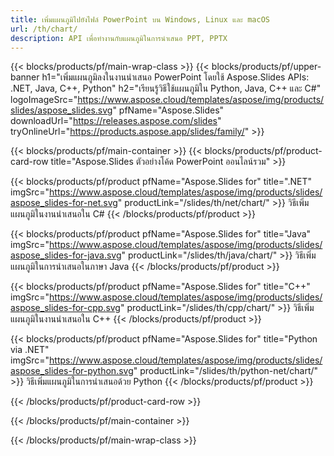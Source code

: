 ```yaml
---
title: เพิ่มแผนภูมิไปยังไฟล์ PowerPoint บน Windows, Linux และ macOS
url: /th/chart/
description: API เพื่อทำงานกับแผนภูมิในการนำเสนอ PPT, PPTX
---
```


{{< blocks/products/pf/main-wrap-class >}}
{{< blocks/products/pf/upper-banner h1="เพิ่มแผนภูมิลงในงานนำเสนอ PowerPoint โดยใช้ Aspose.Slides APIs: .NET, Java, C++, Python" h2="เรียนรู้วิธีใช้แผนภูมิใน Python, Java, C++ และ C#" logoImageSrc="https://www.aspose.cloud/templates/aspose/img/products/slides/aspose_slides.svg" pfName="Aspose.Slides" downloadUrl="https://releases.aspose.com/slides" tryOnlineUrl="https://products.aspose.app/slides/family/" >}}

{{< blocks/products/pf/main-container >}}
{{< blocks/products/pf/product-card-row title="Aspose.Slides ตัวอย่างโค้ด PowerPoint ออนไลน์รวม" >}}

{{< blocks/products/pf/product pfName="Aspose.Slides for" title=".NET" imgSrc="https://www.aspose.cloud/templates/aspose/img/products/slides/aspose_slides-for-net.svg" productLink="/slides/th/net/chart/" >}}
วิธีเพิ่มแผนภูมิในงานนำเสนอใน C#
{{< /blocks/products/pf/product >}}

{{< blocks/products/pf/product pfName="Aspose.Slides for" title="Java" imgSrc="https://www.aspose.cloud/templates/aspose/img/products/slides/aspose_slides-for-java.svg" productLink="/slides/th/java/chart/" >}}
วิธีเพิ่มแผนภูมิในการนำเสนอในภาษา Java
{{< /blocks/products/pf/product >}}

{{< blocks/products/pf/product pfName="Aspose.Slides for" title="C++" imgSrc="https://www.aspose.cloud/templates/aspose/img/products/slides/aspose_slides-for-cpp.svg" productLink="/slides/th/cpp/chart/" >}}
วิธีเพิ่มแผนภูมิในงานนำเสนอใน C++
{{< /blocks/products/pf/product >}}

{{< blocks/products/pf/product pfName="Aspose.Slides for" title="Python via .NET" imgSrc="https://www.aspose.cloud/templates/aspose/img/products/slides/aspose_slides-for-python.svg" productLink="/slides/th/python-net/chart/" >}}
วิธีเพิ่มแผนภูมิในการนำเสนอด้วย Python
{{< /blocks/products/pf/product >}}

{{< /blocks/products/pf/product-card-row >}}

{{< /blocks/products/pf/main-container >}}

{{< /blocks/products/pf/main-wrap-class >}}
